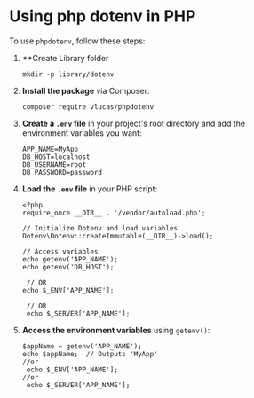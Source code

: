 # Using php dotenv in PHP

To use `phpdotenv`, follow these steps:

1. **Create Library folder
    ```
    mkdir -p library/dotenv
    ```
    
2. **Install the package** via Composer:
   ```
   composer require vlucas/phpdotenv
   ```

3. **Create a `.env` file** in your project's root directory and add the environment variables you want:
   ```
   APP_NAME=MyApp
   DB_HOST=localhost
   DB_USERNAME=root
   DB_PASSWORD=password
   ```

4. **Load the `.env` file** in your PHP script:
   ```
   <?php
   require_once __DIR__ . '/vendor/autoload.php';

   // Initialize Dotenv and load variables
   Dotenv\Dotenv::createImmutable(__DIR__)->load();

   // Access variables
   echo getenv('APP_NAME');
   echo getenv('DB_HOST');

    // OR
   echo $_ENV['APP_NAME'];

    // OR
    echo $_SERVER['APP_NAME'];
   ```

5. **Access the environment variables** using `getenv()`:
   ```
   $appName = getenv('APP_NAME');
   echo $appName;  // Outputs 'MyApp'
   //or
    echo $_ENV['APP_NAME'];
   //or
    echo $_SERVER['APP_NAME'];
   ```
